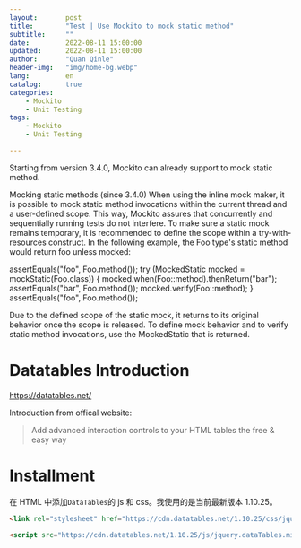 ```yaml
---
layout:       post
title:        "Test | Use Mockito to mock static method"
subtitle:     ""
date:         2022-08-11 15:00:00
updated:      2022-08-11 15:00:00
author:       "Quan Qinle"
header-img:   "img/home-bg.webp"
lang:         en
catalog:      true
categories:
    - Mockito
    - Unit Testing
tags:
    - Mockito
    - Unit Testing

---
```


Starting from version 3.4.0, Mockito can already support to mock static method.

Mocking static methods (since 3.4.0)
When using the inline mock maker, it is possible to mock static method invocations within the current thread and a user-defined scope. This way, Mockito assures that concurrently and sequentially running tests do not interfere. To make sure a static mock remains temporary, it is recommended to define the scope within a try-with-resources construct. In the following example, the Foo type's static method would return foo unless mocked:

 assertEquals("foo", Foo.method());
 try (MockedStatic mocked = mockStatic(Foo.class)) {
 mocked.when(Foo::method).thenReturn("bar");
 assertEquals("bar", Foo.method());
 mocked.verify(Foo::method);
 }
 assertEquals("foo", Foo.method());
 
Due to the defined scope of the static mock, it returns to its original behavior once the scope is released. To define mock behavior and to verify static method invocations, use the MockedStatic that is returned.


<!-- more -->

# Datatables Introduction
https://datatables.net/

Introduction from offical website:
> Add advanced interaction controls to your HTML tables the free & easy way

# Installment
在 HTML 中添加`DataTables`的 js 和 css。我使用的是当前最新版本 1.10.25。
```html
<link rel="stylesheet" href="https://cdn.datatables.net/1.10.25/css/jquery.dataTables.min.css">

<script src="https://cdn.datatables.net/1.10.25/js/jquery.dataTables.min.js"></script>
```
